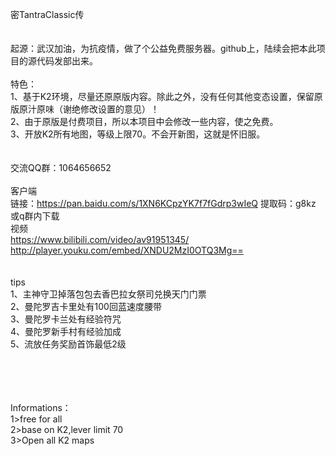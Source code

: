 密TantraClassic传
<br><br><br>
起源：武汉加油，为抗疫情，做了个公益免费服务器。github上，陆续会把本此项目的源代码发部出来。
<br><br>
特色：<br>
1、基于K2环境，尽量还原原版内容。除此之外，没有任何其他变态设置，保留原版原汁原味（谢绝修改设置的意见）！<br>
2、由于原版是付费项目，所以本项目中会修改一些内容，使之免费。<br>
3、开放K2所有地图，等级上限70。不会开新图，这就是怀旧服。<br>
<br><br>
交流QQ群：1064656652
<br><br>
客户端<br>
链接：https://pan.baidu.com/s/1XN6KCpzYK7f7fGdrp3wIeQ 
提取码：g8kz  <br>
或q群内下载
<br>
视频
<br>
https://www.bilibili.com/video/av91951345/<br>
http://player.youku.com/embed/XNDU2MzI0OTQ3Mg==<br>
<br>
<br>
tips<br>
1、主神守卫掉落包包去香巴拉女祭司兑换天门门票<br>
2、曼陀罗吉卡里处有100回蓝速度腰带<br>
3、曼陀罗卡兰处有经验符咒<br>
4、曼陀罗新手村有经验加成<br>
5、流放任务奖励首饰最低2级<br>


<br>
<br>
<br>
<br>
Informations：<br>
1>free for all<br>
2>base on K2,lever limit 70<br>
3>Open all K2 maps<br>
<br>

